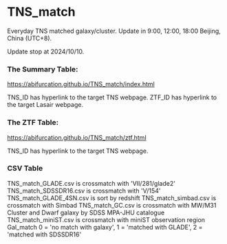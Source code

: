 # TNS_match

Everyday TNS matched galaxy/cluster. Update in 9:00, 12:00, 18:00 Beijing, China (UTC+8).

Update stop at 2024/10/10.

### The Summary Table:
https://abifurcation.github.io/TNS_match/index.html

TNS_ID has hyperlink to the target TNS webpage.
ZTF_ID has hyperlink to the target Lasair webpage.

### The ZTF Table:
https://abifurcation.github.io/TNS_match/ztf.html 

TNS_ID has hyperlink to the target TNS webpage.

### CSV Table

TNS_match_GLADE.csv is crossmatch with 'VII/281/glade2'
TNS_match_SDSSDR16.csv is crossmatch with 'V/154'
TNS_match_GLADE_4SN.csv is sort by redshift
TNS_match_simbad.csv is crossmatch with Simbad
TNS_match_GC.csv is crossmatch with MW/M31 Cluster and Dwarf galaxy by SDSS MPA-JHU catalogue
TNS_match_miniST.csv is crossmatch with miniST observation region
    Gal_match 0 = 'no match with galaxy', 1 = 'matched with GLADE', 2 = 'matched with SDSSDR16'

